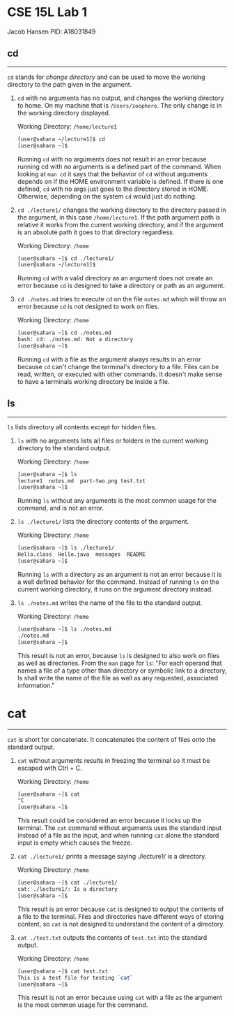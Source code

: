 # CSE 15L Lab 1

Jacob Hansen
PID: A18031849

## cd

---

`cd` stands for _change directory_ and can be used to move the working directory to the path given in the argument.

1. `cd` with no arguments has no output, and changes the working directory to home. On my machine that is `/Users/zoophere`. The only change is in the working directory displayed.

   Working Directory: `/home/lecture1`

   ```bash
   [user@sahara ~/lecture1]$ cd
   [user@sahara ~]$
   ```

   Running `cd` with no arguments does not result in an error because running cd with no arguments is a defined part of the command. When looking at `man cd` it says that the behavior of `cd` without arguments depends on if the HOME environment variable is defined. If there is one defined, `cd` with no args just goes to the directory stored in HOME. Otherwise, depending on the system `cd` would just do nothing.

2. `cd ./lecture1/` changes the working directory to the directory passed in the argument, in this case `/home/lecture1`. If the path argument path is relative it works from the current working directory, and if the argument is an absolute path it goes to that directory regardless.

   Working Directory: `/home`

   ```bash
   [user@sahara ~]$ cd ./lecture1/
   [user@sahara ~/lecture1]$
   ```

   Running `cd` with a valid directory as an argument does not create an error because `cd` is designed to take a directory or path as an argument.

3. `cd ./notes.md` tries to execute `cd` on the file `notes.md` which will throw an error because `cd` is not designed to work on files.

   Working Directory: `/home`

   ```bash
   [user@sahara ~]$ cd ./notes.md
   bash: cd: ./notes.md: Not a directory
   [user@sahara ~]$
   ```

   Running `cd` with a file as the argument always results in an error because `cd` can't change the terminal's directory to a file. Files can be read, written, or executed with other commands. It doesn't make sense to have a terminals working directory be inside a file.

## ls

---

`ls` lists directory all contents except for hidden files.

1. `ls` with no arguments lists all files or folders in the current working directory to the standard output.

   Working Directory: `/home`

   ```bash
   [user@sahara ~]$ ls
   lecture1  notes.md  part-two.png test.txt
   [user@sahara ~]$
   ```

   Running `ls` without any arguments is the most common usage for the command, and is not an error.

2. `ls ./lecture1/` lists the directory contents of the argument.

   Working Directory: `/home`

   ```bash
   [user@sahara ~]$ ls ./lecture1/
   Hello.class  Hello.java  messages  README
   [user@sahara ~]$
   ```

   Running `ls` with a directory as an argument is not an error because it is a well defined behavior for the command. Instead of running `ls` on the current working directory, it runs on the argument directory instead.

3. `ls ./notes.md` writes the name of the file to the standard output.

   Working Directory: `/home`

   ```bash
   [user@sahara ~]$ ls ./notes.md
   ./notes.md
   [user@sahara ~]$
   ```

   This result is not an error, because `ls` is designed to also work on files as well as directories. From the `man` page for `ls`: "For each operand that names a file of a type other than directory or symbolic link to a directory, ls shall write the name of the file as well as any requested, associated information."

# cat

---

`cat` is short for concatenate. It concatenates the content of files onto the standard output.

1. `cat` without arguments results in freezing the terminal so it must be escaped with Ctrl + C.

   Working Directory: `/home`

   ```bash
   [user@sahara ~]$ cat
   ^C
   [user@sahara ~]$
   ```

   This result could be considered an error because it locks up the terminal. The `cat` command without arguments uses the standard input instead of a file as the input, and when running `cat` alone the standard input is empty which causes the freeze.

2. `cat ./lecture1/` prints a message saying ./lecture1/ is a directory.

   Working Directory: `/home`

   ```bash
   [user@sahara ~]$ cat ./lecture1/
   cat: ./lecture1/: Is a directory
   [user@sahara ~]$
   ```

   This result is an error because `cat` is designed to output the contents of a file to the terminal. Files and directories have different ways of storing content, so `cat` is not designed to understand the content of a directory.

3. `cat ./test.txt` outputs the contents of `test.txt` into the standard output.

   Working Directory: `/home`

   ```bash
   [user@sahara ~]$ cat test.txt
   This is a test file for testing `cat`
   [user@sahara ~]$
   ```

   This result is not an error because using `cat` with a file as the argument is the most common usage for the command.
